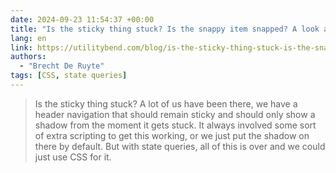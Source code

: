 ```yaml
---
date: 2024-09-23 11:54:37 +00:00
title: "Is the sticky thing stuck? Is the snappy item snapped? A look at state queries in CSS"
lang: en
link: https://utilitybend.com/blog/is-the-sticky-thing-stuck-is-the-snappy-item-snapped-a-look-at-state-queries-in-css
authors:
  - "Brecht De Ruyte"
tags: [CSS, state queries]
---
```


> Is the sticky thing stuck? A lot of us have been there, we have a header navigation that should remain sticky and should only show a shadow from the moment it gets stuck. It always involved some sort of extra scripting to get this working, or we just put the shadow on there by default. But with state queries, all of this is over and we could just use CSS for it.
